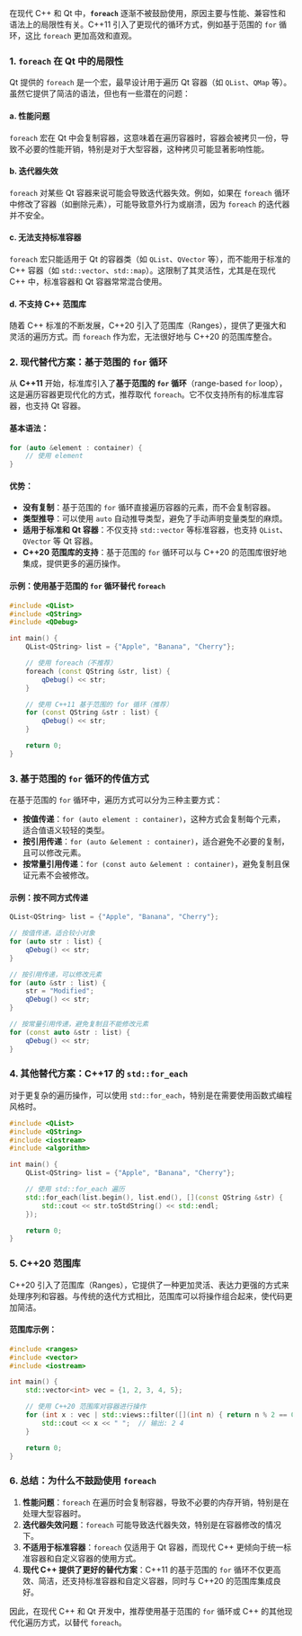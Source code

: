 在现代 C++ 和 Qt 中，**`foreach`** 逐渐不被鼓励使用，原因主要与性能、兼容性和语法上的局限性有关。C++11 引入了更现代的循环方式，例如基于范围的 `for` 循环，这比 `foreach` 更加高效和直观。

### 1. `foreach` 在 Qt 中的局限性

Qt 提供的 `foreach` 是一个宏，最早设计用于遍历 Qt 容器（如 `QList`、`QMap` 等）。虽然它提供了简洁的语法，但也有一些潜在的问题：

#### a. **性能问题**
`foreach` 宏在 Qt 中会复制容器，这意味着在遍历容器时，容器会被拷贝一份，导致不必要的性能开销，特别是对于大型容器，这种拷贝可能显著影响性能。

#### b. **迭代器失效**
`foreach` 对某些 Qt 容器来说可能会导致迭代器失效。例如，如果在 `foreach` 循环中修改了容器（如删除元素），可能导致意外行为或崩溃，因为 `foreach` 的迭代器并不安全。

#### c. **无法支持标准容器**
`foreach` 宏只能适用于 Qt 的容器类（如 `QList`、`QVector` 等），而不能用于标准的 C++ 容器（如 `std::vector`、`std::map`）。这限制了其灵活性，尤其是在现代 C++ 中，标准容器和 Qt 容器常常混合使用。

#### d. **不支持 C++ 范围库**
随着 C++ 标准的不断发展，C++20 引入了范围库（Ranges），提供了更强大和灵活的遍历方式。而 `foreach` 作为宏，无法很好地与 C++20 的范围库整合。

### 2. 现代替代方案：基于范围的 `for` 循环

从 **C++11** 开始，标准库引入了**基于范围的 `for` 循环**（range-based `for` loop），这是遍历容器更现代化的方式，推荐取代 `foreach`。它不仅支持所有的标准库容器，也支持 Qt 容器。

#### 基本语法：
```cpp
for (auto &element : container) {
    // 使用 element
}
```

#### 优势：
- **没有复制**：基于范围的 `for` 循环直接遍历容器的元素，而不会复制容器。
- **类型推导**：可以使用 `auto` 自动推导类型，避免了手动声明变量类型的麻烦。
- **适用于标准和 Qt 容器**：不仅支持 `std::vector` 等标准容器，也支持 `QList`、`QVector` 等 Qt 容器。
- **C++20 范围库的支持**：基于范围的 `for` 循环可以与 C++20 的范围库很好地集成，提供更多的遍历操作。

#### 示例：使用基于范围的 `for` 循环替代 `foreach`

```cpp
#include <QList>
#include <QString>
#include <QDebug>

int main() {
    QList<QString> list = {"Apple", "Banana", "Cherry"};

    // 使用 foreach（不推荐）
    foreach (const QString &str, list) {
        qDebug() << str;
    }

    // 使用 C++11 基于范围的 for 循环（推荐）
    for (const QString &str : list) {
        qDebug() << str;
    }

    return 0;
}
```

### 3. 基于范围的 `for` 循环的传值方式

在基于范围的 `for` 循环中，遍历方式可以分为三种主要方式：
- **按值传递**：`for (auto element : container)`，这种方式会复制每个元素，适合值语义较轻的类型。
- **按引用传递**：`for (auto &element : container)`，适合避免不必要的复制，且可以修改元素。
- **按常量引用传递**：`for (const auto &element : container)`，避免复制且保证元素不会被修改。

#### 示例：按不同方式传递

```cpp
QList<QString> list = {"Apple", "Banana", "Cherry"};

// 按值传递，适合较小对象
for (auto str : list) {
    qDebug() << str;
}

// 按引用传递，可以修改元素
for (auto &str : list) {
    str = "Modified";
    qDebug() << str;
}

// 按常量引用传递，避免复制且不能修改元素
for (const auto &str : list) {
    qDebug() << str;
}
```

### 4. 其他替代方案：C++17 的 `std::for_each`

对于更复杂的遍历操作，可以使用 `std::for_each`，特别是在需要使用函数式编程风格时。

```cpp
#include <QList>
#include <QString>
#include <iostream>
#include <algorithm>

int main() {
    QList<QString> list = {"Apple", "Banana", "Cherry"};

    // 使用 std::for_each 遍历
    std::for_each(list.begin(), list.end(), [](const QString &str) {
        std::cout << str.toStdString() << std::endl;
    });

    return 0;
}
```

### 5. C++20 范围库

C++20 引入了范围库（Ranges），它提供了一种更加灵活、表达力更强的方式来处理序列和容器。与传统的迭代方式相比，范围库可以将操作组合起来，使代码更加简洁。

#### 范围库示例：

```cpp
#include <ranges>
#include <vector>
#include <iostream>

int main() {
    std::vector<int> vec = {1, 2, 3, 4, 5};

    // 使用 C++20 范围库对容器进行操作
    for (int x : vec | std::views::filter([](int n) { return n % 2 == 0; })) {
        std::cout << x << " ";  // 输出: 2 4
    }

    return 0;
}
```

### 6. 总结：为什么不鼓励使用 `foreach`

1. **性能问题**：`foreach` 在遍历时会复制容器，导致不必要的内存开销，特别是在处理大型容器时。
2. **迭代器失效问题**：`foreach` 可能导致迭代器失效，特别是在容器修改的情况下。
3. **不适用于标准容器**：`foreach` 仅适用于 Qt 容器，而现代 C++ 更倾向于统一标准容器和自定义容器的使用方式。
4. **现代 C++ 提供了更好的替代方案**：C++11 的基于范围的 `for` 循环不仅更高效、简洁，还支持标准容器和自定义容器，同时与 C++20 的范围库集成良好。

因此，在现代 C++ 和 Qt 开发中，推荐使用基于范围的 `for` 循环或 C++ 的其他现代化遍历方式，以替代 `foreach`。